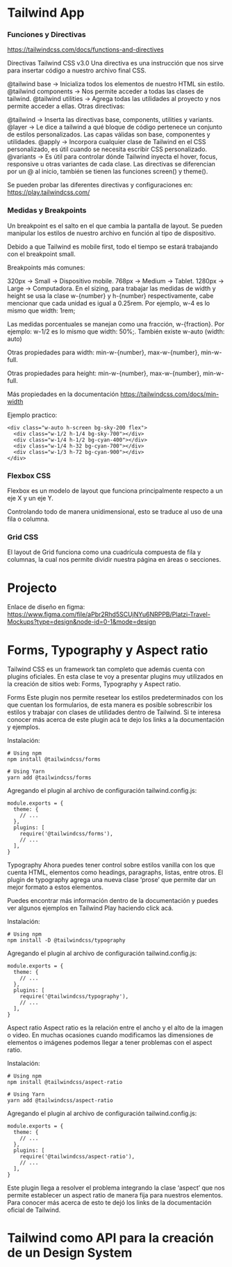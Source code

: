 # Tailwind App


### Funciones y Directivas

https://tailwindcss.com/docs/functions-and-directives

Directivas Tailwind CSS v3.0
Una directiva es una instrucción que nos sirve para insertar código a nuestro archivo final CSS.

@tailwind base → Inicializa todos los elementos de nuestro HTML sin estilo.
@tailwind components → Nos permite acceder a todas las clases de tailwind.
@tailwind utilities → Agrega todas las utilidades al proyecto y nos permite acceder a ellas.
Otras directivas:

@tailwind → Inserta las directivas base, components, utilities y variants.
@layer → Le dice a tailwind a qué bloque de código pertenece un conjunto de estilos personalizados. Las capas válidas son base, componentes y utilidades.
@apply → Incorpora cualquier clase de Tailwind en el CSS personalizado, es útil cuando se necesita escribir CSS personalizado.
@variants → Es útil para controlar dónde Tailwind inyecta el hover, focus, responsive u otras variantes de cada clase.
Las directivas se diferencian por un @ al inicio, también se tienen las funciones screen() y theme().


Se pueden probar las diferentes directivas y configuraciones en:
https://play.tailwindcss.com/

### Medidas y Breakpoints

Un breakpoint es el salto en el que cambia la pantalla de layout. Se pueden manipular los estilos de nuestro archivo en función al tipo de dispositivo.

Debido a que Tailwind es mobile first, todo el tiempo se estará trabajando con el breakpoint small.

Breakpoints más comunes:

320px → Small → Dispositivo mobile.
768px → Medium → Tablet.
1280px → Large → Computadora.
En el sizing, para trabajar las medidas de width y height se usa la clase w-{number} y h-{number} respectivamente, cabe mencionar que cada unidad es igual a 0.25rem. Por ejemplo, w-4 es lo mismo que width: 1rem;

Las medidas porcentuales se manejan como una fracción, w-{fraction}. Por ejemplo: w-1/2 es lo mismo que width: 50%;. También existe w-auto (width: auto)

Otras propiedades para width: min-w-{number}, max-w-{number}, min-w-full.

Otras propiedades para height: min-w-{number}, max-w-{number}, min-w-full.

Más propiedades en la documentación https://tailwindcss.com/docs/min-width

Ejemplo practico:
```
<div class="w-auto h-screen bg-sky-200 flex">
  <div class="w-1/2 h-1/4 bg-sky-700"></div>
  <div class="w-1/4 h-1/2 bg-cyan-400"></div>
  <div class="w-1/4 h-32 bg-cyan-700"></div>
  <div class="w-1/3 h-72 bg-cyan-900"></div>
</div>
```

### Flexbox CSS

Flexbox es un modelo de layout que funciona principalmente respecto a un eje X y un eje Y.

Controlando todo de manera unidimensional, esto se traduce al uso de una fila o columna.


### Grid CSS

El layout de Grid funciona como una cuadrícula compuesta de fila y columnas, la cual nos permite dividir nuestra página en áreas o secciones.

# Projecto

Enlace de diseño en figma: https://www.figma.com/file/aPbr2Rhd5SCUjNYu6NRPPB/Platzi-Travel-Mockups?type=design&node-id=0-1&mode=design



# Forms, Typography y Aspect ratio


Tailwind CSS es un framework tan completo que además cuenta con plugins oficiales. En esta clase te voy a presentar plugins muy utilizados en la creación de sitios web: Forms, Typography y Aspect ratio.

Forms
Este plugin nos permite resetear los estilos predeterminados con los que cuentan los formularios, de esta manera es posible sobrescribir los estilos y trabajar con clases de utilidades dentro de Tailwind. Si te interesa conocer más acerca de este plugin acá te dejo los links a la documentación y ejemplos.

Instalación:
```
# Using npm
npm install @tailwindcss/forms

# Using Yarn
yarn add @tailwindcss/forms
```

Agregando el plugin al archivo de configuración tailwind.config.js:
```
module.exports = {
  theme: {
    // ...
  },
  plugins: [
    require('@tailwindcss/forms'),
    // ...
  ],
}
```


Typography
Ahora puedes tener control sobre estilos vanilla con los que cuenta HTML, elementos como headings, paragraphs, listas, entre otros. El plugin de typography agrega una nueva clase ‘prose’ que permite dar un mejor formato a estos elementos.

Puedes encontrar más información dentro de la documentación y puedes ver algunos ejemplos en Tailwind Play haciendo click acá.

Instalación:
```
# Using npm
npm install -D @tailwindcss/typography
```

Agregando el plugin al archivo de configuración tailwind.config.js:
```
module.exports = {
  theme: {
    // ...
  },
  plugins: [
    require('@tailwindcss/typography'),
    // ...
  ],
}
```

Aspect ratio
Aspect ratio es la relación entre el ancho y el alto de la imagen o video. En muchas ocasiones cuando modificamos las dimensiones de elementos o imágenes podemos llegar a tener problemas con el aspect ratio.

Instalación:
```
# Using npm
npm install @tailwindcss/aspect-ratio

# Using Yarn
yarn add @tailwindcss/aspect-ratio
```

Agregando el plugin al archivo de configuración tailwind.config.js:
```
module.exports = {
  theme: {
    // ...
  },
  plugins: [
    require('@tailwindcss/aspect-ratio'),
    // ...
  ],
}
```

Este plugin llega a resolver el problema integrando la clase ‘aspect’ que nos permite establecer un aspect ratio de manera fija para nuestros elementos. Para conocer más acerca de esto te dejó los links de la documentación oficial de Tailwind.


# Tailwind como API para la creación de un Design System

